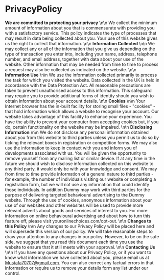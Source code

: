 # PrivacyPolicy
<b>We are committed to protecting your privacy</b> \n\n We collect the minimum amount of information about you that is commensurate with providing you with a satisfactory service. This policy indicates the type of processes that may result in data being collected about you. Your use of this website gives us the right to collect that information. \n\n  <b>Information Collected</b> \n\n  We may collect any or all of the information that you give us depending on the type of transaction you enter into, including your name, address, telephone number, and email address, together with data about your use of the website. Other information that may be needed from time to time to process a request may also be collected as indicated on the website. \n\n <b>Information Use</b> \n\n We use the information collected primarily to process the task for which you visited the website. Data collected in the UK is held in accordance with the Data Protection Act. All reasonable precautions are taken to prevent unauthorised access to this information. This safeguard may require you to provide additional forms of identity should you wish to obtain information about your account details. \n\n <b>Cookies</b> \n\n Your Internet browser has the in-built facility for storing small files - \"cookies\" - that hold information which allows a website to recognise your account. Our website takes advantage of this facility to enhance your experience. You have the ability to prevent your computer from accepting cookies but, if you do, certain functionality on the website may be impaired. \n\n <b>Disclosing Information</b> \n\n We do not disclose any personal information obtained about you from this website to third parties unless you permit us to do so by ticking the relevant boxes in registration or competition forms. We may also use the information to keep in contact with you and inform you of developments associated with us. You will be given the opportunity to remove yourself from any mailing list or similar device. If at any time in the future we should wish to disclose information collected on this website to any third party, it would only be with your knowledge and consent.   We may from time to time provide information of a general nature to third parties - for example, the number of individuals visiting our website or completing a registration form, but we will not use any information that could identify those individuals.   In addition Dummy may work with third parties for the purpose of delivering targeted behavioural advertising to the Dummy website. Through the use of cookies, anonymous information about your use of our websites and other websites will be used to provide more relevant adverts about goods and services of interest to you. For more information on online behavioural advertising and about how to turn this feature off, please visit youronlinechoices.com/opt-out. \n\n <b>Changes to this Policy</b> \n\n Any changes to our Privacy Policy will be placed here and will supersede this version of our policy. We will take reasonable steps to draw your attention to any changes in our policy. However, to be on the safe side, we suggest that you read this document each time you use the website to ensure that it still meets with your approval. \n\n <b>Contacting Us</b> \n\n If you have any questions about our Privacy Policy, or if you want to know what information we have collected about you, please email us at Mustafa70707@gmail.com. You can also correct any factual errors in that information or require us to remove your details form any list under our control.
